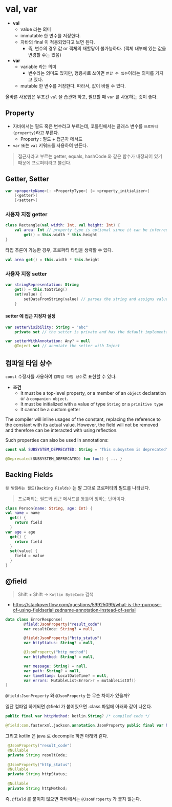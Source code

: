 # val, var

- __val__
  - value 라는 의미
  - immutable 한 변수를 저장한다.
  - 자바의 final 이 적용되었다고 보면 된다.
    - 즉, 변수의 경우 값 or 객체의 재할당이 불가능하다. (객체 내부에 있는 값을 변경할 수는 있음)
- __var__
  - variable 라는 의미
    - 변수라는 의미도 있지만, 형용사로 쓰이면 `변할 수 있는`이라는 의미를 가지고 있다.
  - mutable 한 변수를 저장한다. 따라서, 값이 바뀔 수 있다.

올바른 사용법은 무조건 `val` 을 습관화 하고, 필요할 때 `var` 를 사용하는 것이 좋다.

## Property

- 자바에서는 필드 혹은 변수라고 부르는데, 코틀린에서는 클래스 변수를 `프로퍼티(property)`라고 부른다.
  - Property : 필드 + 접근자 메서드
- `var` 또는 `val` 키워드를 사용하여 만든다.

> 접근자라고 부르는 getter, equals, hashCode 와 같은 함수가 내장되어 있기 때문에 프로퍼티라고 불린다.

## Getter, Setter

```kotlin
var <propertyName>[: <PropertyType>] [= <property_initializer>]
    [<getter>]
    [<setter>]
```

### 사용자 지정 getter 

```kotlin
class Rectangle(val width: Int, val height: Int) {
    val area: Int // property type is optional since it can be inferred from the getter's return type
        get() = this.width * this.height
}
```

타입 추론이 가능한 경우, 프로퍼티 타입을 생략할 수 있다.

```kotlin
val area get() = this.width * this.height
```

### 사용자 지정 setter

```kotlin
var stringRepresentation: String
    get() = this.toString()
    set(value) {
        setDataFromString(value) // parses the string and assigns values to other properties
    }
```

#### setter 에 접근 지정자 설정

```kotlin
var setterVisibility: String = "abc"
    private set // the setter is private and has the default implementation

var setterWithAnnotation: Any? = null
    @Inject set // annotate the setter with Inject
```

## 컴파일 타임 상수

`const` 수정자를 사용하여 `컴파일 타임 상수`로 표현할 수 있다.

- __조건__
  - It must be a top-level property, or a member of an `object` declaration or a `companion object`.
  - It must be initialized with a value of type `String` or a `primitive type`
  - It cannot be a custom getter

The compiler will inline usages of the constant, replacing the reference to the constant with its actual value. However, the field will not be removed and therefore can be interacted with using reflection.

Such properties can also be used in annotations:

```kotlin
const val SUBSYSTEM_DEPRECATED: String = "This subsystem is deprecated"

@Deprecated(SUBSYSTEM_DEPRECATED) fun foo() { ... }
```

## Backing Fields

`뒷 받침하는 필드(Backing Fields)` 는 말 그대로 프로퍼티의 필드를 나타낸다.

> 프로퍼티는 필드와 접근 메서드를 통틀어 칭하는 단어이다.

```kotlin
class Person(name: String, age: Int) { 
val name = name 
  get() { 
    return field
  } 
var age = age 
  get() { 
    return field 
  } 
  set(value) { 
    field = value 
  } 
}
```


## @field

> Shift + Shift -> `Kotlin ByteCode` 검색

- https://stackoverflow.com/questions/59925099/what-is-the-purpose-of-using-fieldserializedname-annotation-instead-of-serial

```kotlin
data class ErrorResponse(
        @field:JsonProperty("result_code")
        var resultCode: String? = null,

        @field:JsonProperty("http_status")
        var httpStatus: String? = null,

        @JsonProperty("http_method")
        var httpMethod: String? = null,

        var message: String? = null,
        var path: String? = null,
        var timeStamp: LocalDateTime? = null,
        var errors: MutableList<Error>? = mutableListOf()
)
```

`@field:JsonProperty` 와 `@JsonProperty` 는 무슨 차이가 있을까?

일단 컴파일 하게되면 @field 가 붙어있으면 .class 파일에 아래와 같이 나온다.

```kotlin
public final var httpMethod: kotlin.String? /* compiled code */

@field:com.fasterxml.jackson.annotation.JsonProperty public final var httpStatus: kotlin.String? /* compiled code */
```

그리고 kotlin 은 java 로 decompile 하면 아래와 같다.

```java
 @JsonProperty("result_code")
 @Nullable
 private String resultCode;
 
 @JsonProperty("http_status")
 @Nullable
 private String httpStatus;
 
 @Nullable
 private String httpMethod;
```

즉, `@field` 를 붙이지 않으면 자바에서는 `@JsonProperty` 가 붙지 않는다.
